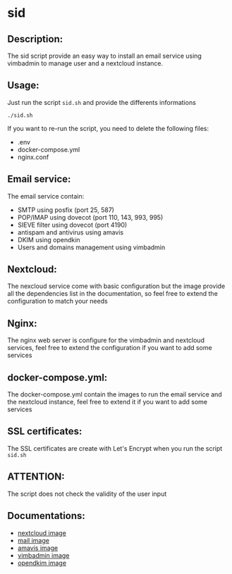 # sid

## Description:
The sid script provide an easy way to install an email service using vimbadmin to manage user and a nextcloud instance.

## Usage:
Just run the script ```sid.sh``` and provide the differents informations
```
./sid.sh
```

If you want to re-run the script, you need to delete the following files:
- .env
- docker-compose.yml
- nginx.conf

## Email service:
The email service contain:
- SMTP using posfix (port 25, 587)
- POP/IMAP using dovecot (port 110, 143, 993, 995)
- SIEVE filter using dovecot (port 4190)
- antispam and antivirus using amavis
- DKIM using opendkin
- Users and domains management using vimbadmin

## Nextcloud:
The nexcloud service come with basic configuration but the image provide all the dependencies list in the documentation, so feel free to extend the configuration to match your needs

## Nginx:
The nginx web server is configure for the vimbadmin and nextcloud services, feel free to extend the configuration if you want to add some services

## docker-compose.yml:
The docker-compose.yml contain the images to run the email service and the nextcloud instance, feel free to extend it if you want to add some services

## SSL certificates:
The SSL certificates are create with Let's Encrypt when you run the script ```sid.sh```

## ATTENTION:
The script does not check the validity of the user input

## Documentations:
- [nextcloud image](https://github.com/aknaebel/docker-nextcloud)
- [mail image](https://github.com/aknaebel/docker-mail)
- [amavis image](https://github.com/aknaebel/docker-amavis)
- [vimbadmin image](https://github.com/aknaebel/docker-vimbadmin)
- [opendkim image](https://github.com/aknaebel/docker-opendkim)

